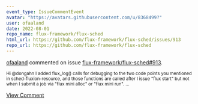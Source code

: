```yaml
---
event_type: IssueCommentEvent
avatar: "https://avatars.githubusercontent.com/u/8368499?"
user: ofaaland
date: 2022-08-01
repo_name: flux-framework/flux-sched
html_url: https://github.com/flux-framework/flux-sched/issues/913
repo_url: https://github.com/flux-framework/flux-sched
---
```


<a href='https://github.com/ofaaland' target='_blank'>ofaaland</a> commented on issue <a href='https://github.com/flux-framework/flux-sched/issues/913' target='_blank'>flux-framework/flux-sched#913</a>.

<small>Hi @dongahn I added flux_log() calls for debugging to the two code points you mentioned in sched-fluxion-resource, and those functions are called after I issue "flux start" but not when I submit a job via "flux mini alloc" or "flux mini run"....</small>

<a href='https://github.com/flux-framework/flux-sched/issues/913' target='_blank'>View Comment</a>
